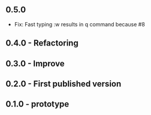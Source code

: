 ## 0.5.0
- Fix: Fast typing :w results in q command because #8

## 0.4.0 - Refactoring
## 0.3.0 - Improve
## 0.2.0 - First published version
## 0.1.0 - prototype
